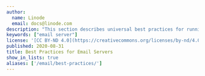 ```yaml
---
author:
  name: Linode
  email: docs@linode.com
description: "This section describes universal best practices for running a mail server and breaks down what the components of a mail server are."
keywords: ["email server"]
license: '[CC BY-ND 4.0](https://creativecommons.org/licenses/by-nd/4.0)'
published: 2020-08-31
title: Best Practices for Email Servers
show_in_lists: true
aliases: ['/email/best-practices/']
---
```


